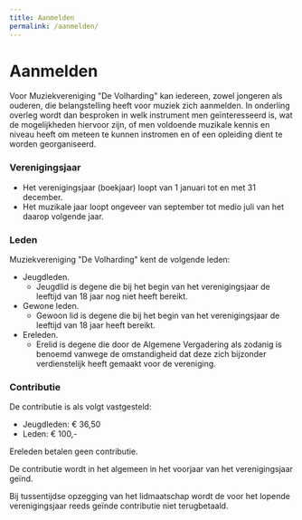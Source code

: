 ```yaml
---
title: Aanmelden
permalink: /aanmelden/
---
```

# Aanmelden

Voor Muziekvereniging "De Volharding" kan iedereen, zowel jongeren als ouderen, die belangstelling heeft voor muziek zich aanmelden.
In onderling overleg wordt dan besproken in welk instrument men geïnteresseerd is, wat de mogelijkheden hiervoor zijn, of men voldoende muzikale kennis en niveau heeft om meteen te kunnen instromen en of een opleiding dient te worden georganiseerd.

### Verenigingsjaar
 * Het verenigingsjaar (boekjaar) loopt van 1 januari tot en met 31 december.
 * Het muzikale jaar loopt ongeveer van september tot medio juli van het daarop volgende jaar.

### Leden
Muziekvereniging "De Volharding" kent de volgende leden:
 * Jeugdleden.
   * Jeugdlid is degene die bij het begin van het verenigingsjaar de leeftijd van 18 jaar nog niet heeft bereikt.
 * Gewone leden.
   * Gewoon lid is degene die bij het begin van het verenigingsjaar de leeftijd van 18 jaar heeft bereikt.
 * Ereleden.
   * Erelid is degene die door de Algemene Vergadering als zodanig is benoemd vanwege de omstandigheid dat deze zich bijzonder verdienstelijk heeft gemaakt voor de vereniging.

### Contributie
De contributie is als volgt vastgesteld:
  * Jeugdleden: € 36,50
  * Leden: € 100,-

Ereleden betalen geen contributie.

De contributie wordt in het algemeen in het voorjaar van het verenigingsjaar geïnd.

Bij tussentijdse opzegging van het lidmaatschap wordt de voor het lopende verenigingsjaar reeds geïnde contributie niet terugbetaald.
